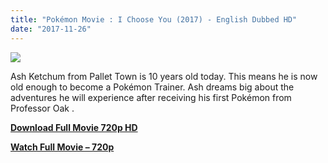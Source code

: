 ```yaml
---
title: "Pokémon Movie : I Choose You (2017) - English Dubbed HD"
date: "2017-11-26"
---
```


[![](https://2.bp.blogspot.com/-oLWzYbaJll8/WhpvJuE_qGI/AAAAAAAAA6s/8CLr7GSbfVIrsw3PnNAytk7-iVcfwxzDACLcBGAs/s320/images.jpg)](https://2.bp.blogspot.com/-oLWzYbaJll8/WhpvJuE_qGI/AAAAAAAAA6s/8CLr7GSbfVIrsw3PnNAytk7-iVcfwxzDACLcBGAs/s1600/images.jpg)

Ash Ketchum from Pallet Town is 10 years old today. This means he is now old enough to become a Pokémon Trainer. Ash dreams big about the adventures he will experience after receiving his first Pokémon from Professor Oak .

[**Download Full Movie 720p HD**](http://cashflies.com/KPMmcmf)

**[Watch Full Movie – 720p](http://cashflies.com/KPMmcmf)**
